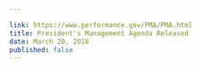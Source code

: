 ```yaml
---

link: https://www.performance.gov/PMA/PMA.html
title: President's Management Agenda Released
date: March 20, 2018
published: false
---
```

